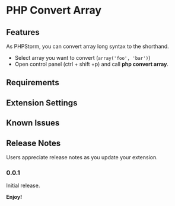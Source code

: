 # PHP Convert Array

## Features

As PHPStorm, you can convert array long syntax to the shorthand.
- Select array you want to convert (`array('foo', 'bar')`)
- Open control panel (ctrl + shift +p) and call **php convert array**.

## Requirements

## Extension Settings

## Known Issues

## Release Notes

Users appreciate release notes as you update your extension.

### 0.0.1

Initial release.


**Enjoy!**
